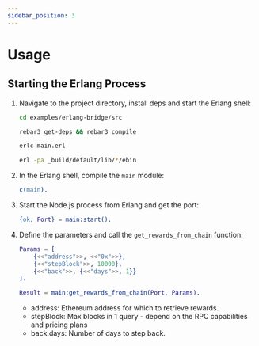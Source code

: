 ```yaml
---
sidebar_position: 3
---
```


# Usage

## Starting the Erlang Process

1. Navigate to the project directory, install deps and start the Erlang shell:

   ```bash
   cd examples/erlang-bridge/src
   ```

   ```bash
   rebar3 get-deps && rebar3 compile
   ```

   ```bash
   erlc main.erl
   ```

   ```bash
   erl -pa _build/default/lib/*/ebin
   ```

2. In the Erlang shell, compile the `main` module:

   ```erlang
   c(main).
   ```

3. Start the Node.js process from Erlang and get the port:

   ```erlang
   {ok, Port} = main:start().
   ```

4. Define the parameters and call the `get_rewards_from_chain` function:

   ```erlang
   Params = [
       {<<"address">>, <<"0x">>},
       {<<"stepBlock">>, 10000},
       {<<"back">>, {<<"days">>, 1}}
   ].

   Result = main:get_rewards_from_chain(Port, Params).
   ```

   - address: Ethereum address for which to retrieve rewards.
   - stepBlock: Max blocks in 1 query - depend on the RPC capabilities and pricing plans
   - back.days: Number of days to step back.
